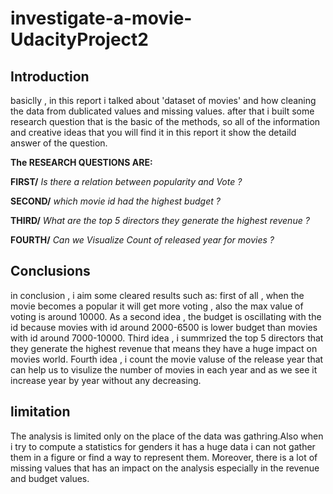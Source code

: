 # investigate-a-movie-UdacityProject2

## Introduction
basiclly , in this report i talked about 'dataset of movies' and how cleaning the data from dublicated values and missing values.
after that i built some research question that is the basic of the methods, so all of the information and creative ideas that you will find it in this report it show the detaild answer of the question.

**The RESEARCH QUESTIONS ARE:**

**FIRST/** _Is there a relation between popularity and Vote ?_

**SECOND/** _which movie id had the highest budget ?_

**THIRD/** _What are the top 5 directors they generate the highest revenue ?_

**FOURTH/** _Can we Visualize Count of released year for movies ?_

## Conclusions
in conclusion , i aim some cleared results such as: first of all , when the movie becomes a popular it will get more voting , also the max value of voting is around 10000.
As a second idea , the budget is oscillating with the id because movies with id around 2000-6500 is lower budget than movies with id around 7000-10000.
Third idea , i summrized the top 5 directors that they generate the highest revenue that means they have a huge impact on movies world.
Fourth idea , i count the movie valuse of the release year that can help us to visulize the number of movies in each year and as we see it increase year by year without any decreasing.

## limitation

The analysis is limited only on the place of the data was gathring.Also when i try to compute a statistics for genders it has a huge data i can not gather them in a figure or find a way to represent them.
Moreover, there is a lot of missing values that has an impact on the analysis especially in the revenue and budget values.
